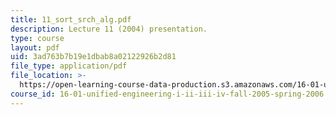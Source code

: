 ```yaml
---
title: 11_sort_srch_alg.pdf
description: Lecture 11 (2004) presentation.
type: course
layout: pdf
uid: 3ad763b7b19e1dbab8a02122926b2d81
file_type: application/pdf
file_location: >-
  https://open-learning-course-data-production.s3.amazonaws.com/16-01-unified-engineering-i-ii-iii-iv-fall-2005-spring-2006/3ad763b7b19e1dbab8a02122926b2d81_11_sort_srch_alg.pdf
course_id: 16-01-unified-engineering-i-ii-iii-iv-fall-2005-spring-2006
---
```

